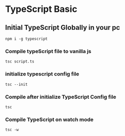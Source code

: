 # TypeScript Basic

## Initial TypeScript Globally in your pc

```
npm i -g typescript
```
### Compile typeScript file to vanilla js

```
tsc script.ts 
```

### initialize typescript config file

```
tsc --init
```

### Compile after initialize TypeScript Config file

```
tsc
```
### Compile TypeScript on watch mode

```
tsc -w
```